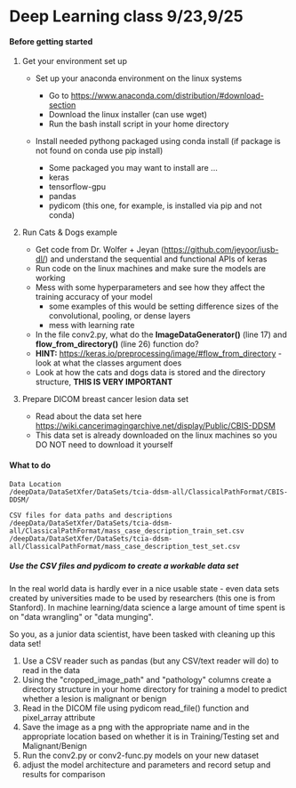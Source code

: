 # Deep Learning class 9/23,9/25


#### Before getting started

1. Get your environment set up
     * Set up your anaconda environment on the linux systems
        * Go to https://www.anaconda.com/distribution/#download-section
        * Download the linux installer (can use wget)
        * Run the bash install script in your home directory
        
    * Install needed pythong packaged using conda install (if package is not found on conda use pip install)
        * Some packaged you may want to install are ...
        * keras
        * tensorflow-gpu
        * pandas
        * pydicom (this one, for example, is installed via pip and not conda)
        
2. Run Cats & Dogs example
    * Get code from Dr. Wolfer + Jeyan (https://github.com/jeyoor/iusb-dl/) and understand the sequential and functional APIs of keras
    * Run code on the linux machines and make sure the models are working
    * Mess with some hyperparameters and see how they affect the training accuracy of your model
        * some examples of this would be setting difference sizes of the convolutional, pooling, or dense layers
        * mess with learning rate
    * In the file conv2.py, what do the **ImageDataGenerator()** (line 17) and **flow_from_directory()** (line 26) function do?
    * **HINT:** https://keras.io/preprocessing/image/#flow_from_directory - look at what the classes argument does
    * Look at how the cats and dogs data is stored and the directory structure, ******THIS IS VERY IMPORTANT******
    


3. Prepare DICOM breast cancer lesion data set
    * Read about the data set here https://wiki.cancerimagingarchive.net/display/Public/CBIS-DDSM
    * This data set is already downloaded on the linux machines so you DO NOT need to download it yourself
    
    
#### What to do
    Data Location
    /deepData/DataSetXfer/DataSets/tcia-ddsm-all/ClassicalPathFormat/CBIS-DDSM/
    
    CSV files for data paths and descriptions
    /deepData/DataSetXfer/DataSets/tcia-ddsm-all/ClassicalPathFormat/mass_case_description_train_set.csv
    /deepData/DataSetXfer/DataSets/tcia-ddsm-all/ClassicalPathFormat/mass_case_description_test_set.csv
    
##### Use the CSV files and pydicom to create a workable data set

In the real world data is hardly ever in a nice usable state - even data sets created by universities made to be used by
 researchers (this one is from Stanford). In machine learning/data science a large amount of time spent is on "data wrangling" or "data munging". 
 
 So you, as a junior data scientist, have been tasked with cleaning up this data set!

1. Use a CSV reader such as pandas (but any CSV/text reader will do) to read in the data
2. Using the "cropped_image_path" and "pathology" columns create a directory structure in your home directory for training a model to predict whether a lesion is malignant or benign
3. Read in the DICOM file using pydicom read_file() function and pixel_array attribute
4. Save the image as a png with the appropriate name and in the appropriate location based on whether it is in Training/Testing set and Malignant/Benign
5. Run the conv2.py or conv2-func.py models on your new dataset
6. adjust the model architecture and parameters and record setup and results for comparison